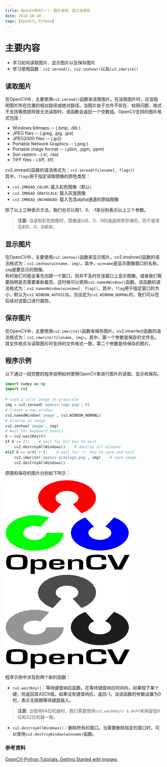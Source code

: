 ```yaml
---
title: OpenCV系列(一)：图片读取、显示及保存
date: 2018-10-10
tags: [OpenCV, Python]
---
```


# 主要内容

- 学习如何读取图片、显示图片以及保存图片
- 学习使用函数：`cv2.imread()`、`cv2.imshow()`以及`cv2.imwrite()`

<!-- more -->

## 读取图片

在OpenCV中，主要使用`cv2.imread()`函数来读取图片。在读取图片时，应该指明图片所在位置的相对路径或绝对路径。当图片由于文件不存在、权限问题、格式不支持等原因导致无法读取时，该函数会返回一个空数组。OpenCV支持的图片格式包括：

- Windows bitmaps -- (.bmp, .dib ) 
- JPEG files -- (.jpeg, .jpg, .jpe) 
- JPEG2000 files -- (.jp2)
- Portable Network Graphics -- (.png  )
- Portable image format -- (.pbm, .pgm, .ppm)
- Sun rasters - (.sr, .ras)
- TIFF files - (.tiff, .tif)

cv2.imread()函数的语法格式为：`cv2.imread(filename[, flags])`  
其中，`flags`用于指定读取图像的颜色类型：

- `cv2.IMREAD_COLOR`: 载入彩色图像（默认）
- `cv2.IMREAD_GRAYSCALE`: 载入灰度图像  
- `cv2.IMREAD_UNCHANGED`: 载入包含alpha通道的原始图像

除了以上三种表示方法，我们也可以用1、0、-1来分别表示以上三个参数。
> **注意:** 当读取彩色图像时，图像是以B、G、R的通道顺序存储的，而不是常见的R、G、B顺序。  

## 显示图片

在OpenCV中，主要使用`cv2.imshow()`函数来显示图片。cv2.imshow()函数的语法格式为：`cv2.imshow(winname, img)`。其中，`winname`是显示图像窗口的名称，`img`是要显示的图像。  
有时我们可能会事先创建一个窗口，但并不及时在该窗口上显示图像，或者我们需要指明是否需要重新裁剪。这时候可以使用`cv2.namedWindow()`函数。该函数的语法格式为：`cv2.namedWindow(winname[, flag])`，其中，`flag`用于指定窗口的大小，默认为`cv2.WINDOW_AUTOSIZE`。当设定为`cv2.WINDOW_NORMAL`时，我们可以在后续对该窗口进行裁剪。

## 保存图片

在OpenCV中，主要使用`cv2.imwrite()`函数来保存图片。cv2.imwrite()函数的语法格式为：`cv2.imwrite(filename, img)`。其中，第一个参数是保存的文件名，其文件格式与读取图片时支持的文件格式一致，第二个参数是待保存的图片。

## 程序示例

以下通过一段完整的程序说明如何使用OpenCV来进行图片的读取、显示和保存。

```Python
import numpy as np
import cv2

# Load a color image in grayscale
img = cv2.imread('opencv-logo.png', 0)
# Create a new window
cv2.namedWindow('image', cv2.WINDOW_NORMAL)
# Display an image
cv2.imshow('image', img)
# Wait for keyboard events
k = cv2.waitKey(0)
if k == 27:    # wait for ESC key to exit
    cv2.destroyAllWindows()    # destroy all windows
elif k == ord('s'):    # wait for 's' key to save and exit
    cv2.imwrite('opencv-graylogo.png', img)    # save image
    cv2.destroyAllWindows()
```

原图和保存的图片分别如下所示：  

<img src="https://raw.githubusercontent.com/floperry/floperry.github.io/hexo/source/images/opencv-logo.png" width = "400" height = "300" class="img-3"/>
<img src="https://raw.githubusercontent.com/floperry/floperry.github.io/hexo/source/images/opencv-graylogo.png" width = "400" height = "300" class="img-3"/>

程序示例中涉及到两个新的函数：

- `cv2.waitKey()`：等待键盘响应函数。在等待键盘响应时间内，如果按下某个键，则返回其ASCII值。如果没有键盘响应，返回-1。当该函数的参数设置为0时，表示无限期等待键盘输入。
> **注意:** 当使用64位机器时，我们需要使用`cv2.waikKey() & 0xFF`来保留低8位和32位机器一致。
- `cv2.destroyAllWindows()`：删除所有的窗口。当需要删除指定的窗口时，可以使用`cv2.destroyWindow(winname)`函数。

### 参考资料

[OpenCV-Python Tutorials: Getting Started with Images](https://docs.opencv.org/3.0-beta/doc/py_tutorials/py_gui/py_image_display/py_image_display.html#py-display-image)
